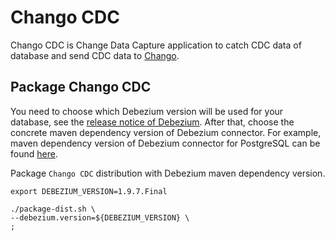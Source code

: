 # Chango CDC

Chango CDC is Change Data Capture application to catch CDC data of database and send CDC data to 
[Chango](https://cloudcheflabs.github.io/chango-private-docs).

## Package Chango CDC

You need to choose which Debezium version will be used for your database, see the [release notice of Debezium](https://debezium.io/releases/).
After that, choose the concrete maven dependency version of Debezium connector. 
For example, maven dependency version of Debezium connector for PostgreSQL can be found [here](https://mvnrepository.com/artifact/io.debezium/debezium-connector-postgres).

Package `Chango CDC` distribution with Debezium maven dependency version.
```agsl
export DEBEZIUM_VERSION=1.9.7.Final

./package-dist.sh \
--debezium.version=${DEBEZIUM_VERSION} \
;
```


